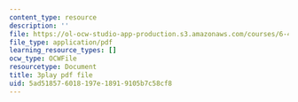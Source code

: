 ```yaml
---
content_type: resource
description: ''
file: https://ol-ocw-studio-app-production.s3.amazonaws.com/courses/6-451-principles-of-digital-communication-ii-spring-2005/5ad518576018197e18919105b7c58cf8_Nnj9lHePqKM.pdf
file_type: application/pdf
learning_resource_types: []
ocw_type: OCWFile
resourcetype: Document
title: 3play pdf file
uid: 5ad51857-6018-197e-1891-9105b7c58cf8
---
```

